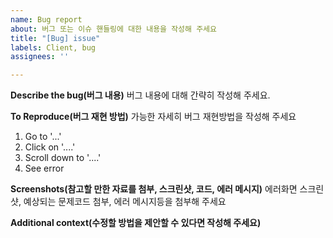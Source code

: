 ```yaml
---
name: Bug report
about: 버그 또는 이슈 핸들링에 대한 내용을 작성해 주세요
title: "[Bug] issue"
labels: Client, bug
assignees: ''

---
```


**Describe the bug(버그 내용)**
버그 내용에 대해 간략히 작성해 주세요.

**To Reproduce(버그 재현 방법)**
가능한 자세히 버그 재현방법을 작성해 주세요
1. Go to '...'
2. Click on '....'
3. Scroll down to '....'
4. See error

**Screenshots(참고할 만한 자료를 첨부, 스크린샷, 코드, 에러 메시지)**
에러화면 스크린샷,  예상되는 문제코드 첨부, 에러 메시지등을 첨부해 주세요

**Additional context(수정할 방법을 제안할 수 있다면 작성해 주세요)**
